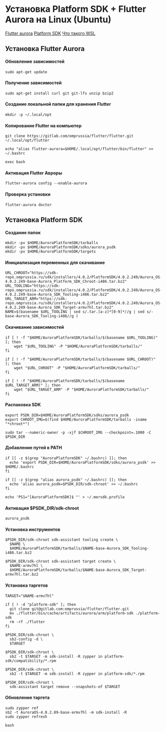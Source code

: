 # Установка Platform SDK + Flutter Aurora на Linux (Ubuntu)

[Flutter aurora](https://gitlab.com/omprussia/flutter/flutter)
[Platform SDK](https://developer.auroraos.ru/doc/software_development/psdk/setup)
[Что такого WSL](https://learn.microsoft.com/en-us/windows/wsl/about)


## Установка Flutter Aurora

#### Обновление зависимостей
```shell
sudo apt-get update
```
#### Получение зависимостей
```shell
sudo apt-get install curl git git-lfs unzip bzip2
```
#### Создание локальной папки для хранения Flutter
```shell
mkdir -p ~/.local/opt
```
#### Копирование Flutter на компьютер
```shell
git clone https://gitlab.com/omprussia/flutter/flutter.git ~/.local/opt/flutter

echo "alias flutter-aurora=$HOME/.local/opt/flutter/bin/flutter" >> ~/.bashrc

exec bash  
``` 
#### Активация Flutter Авроры
```shell
flutter-aurora config --enable-aurora
``` 
#### Проверка установки
```shell
flutter-aurora doctor
```

## Установка Platform SDK

#### Создание папок
```shell
mkdir -pv $HOME/AuroraPlatformSDK/tarballs
mkdir -pv $HOME/AuroraPlatformSDK/sdks/aurora_psdk
mkdir -pv $HOME/AuroraPlatformSDK/targets
```

#### Инициализация переменных для скачивание
```shell
URL_CHROOT="https://sdk-repo.omprussia.ru/sdk/installers/4.0.2/PlatformSDK/4.0.2.249/Aurora_OS-4.0.2.249-base-Aurora_Platform_SDK_Chroot-i486.tar.bz2"
URL_TOOLING="https://sdk-repo.omprussia.ru/sdk/installers/4.0.2/PlatformSDK/4.0.2.249/Aurora_OS-4.0.2.249-base-Aurora_SDK_Tooling-i486.tar.bz2"
URL_TARGET_ARM="https://sdk-repo.omprussia.ru/sdk/installers/4.0.2/PlatformSDK/4.0.2.249/Aurora_OS-4.0.2.249-base-Aurora_SDK_Target-armv7hl.tar.bz2"
NAME=$(basename $URL_TOOLING | sed s/.tar.[a-z]*[0-9]*//g | sed s/-base-Aurora_SDK_Tooling-i486//g )
```

#### Скачивание зависимостей
```shell
if [ ! -f "$HOME/AuroraPlatformSDK/tarballs/$(basename $URL_TOOLING)" ]; then
    wget "$URL_TOOLING" -P "$HOME/AuroraPlatformSDK/tarballs/"
fi

if [ ! -f "$HOME/AuroraPlatformSDK/tarballs/$(basename $URL_CHROOT)" ]; then
    wget "$URL_CHROOT" -P "$HOME/AuroraPlatformSDK/tarballs/"
fi

if [ ! -f "$HOME/AuroraPlatformSDK/tarballs/$(basename $URL_TARGET_ARM)" ]; then
    wget "$URL_TARGET_ARM" -P "$HOME/AuroraPlatformSDK/tarballs/"
fi
```

#### Распаковка SDK
```shell
export PSDK_DIR=$HOME/AuroraPlatformSDK/sdks/aurora_psdk
export CHROOT_IMG=$(find $HOME/AuroraPlatformSDK/tarballs -iname "*chroot*")

sudo tar --numeric-owner -p -xjf $CHROOT_IMG --checkpoint=.1000 -C $PSDK_DIR
```

#### Добавление путей в PATH
```shell
if [[ -z $(grep "AuroraPlatformSDK" ~/.bashrc) ]]; then
  echo 'export PSDK_DIR=$HOME/AuroraPlatformSDK/sdks/aurora_psdk' >> $HOME/.bashrc
fi

if [[ -z $(grep "alias aurora_psdk" ~/.bashrc) ]]; then
  echo 'alias aurora_psdk=$PSDK_DIR/sdk-chroot' >> ~/.bashrc
fi

echo 'PS1="[AuroraPlatformSDK]$ "' > ~/.mersdk.profile
```
#### Активация $PSDK_DIR/sdk-chroot
```shell
aurora_psdk
```

#### Установка инструментов
```shell
$PSDK_DIR/sdk-chroot sdk-assistant tooling create \
  $NAME \
  $HOME/AuroraPlatformSDK/tarballs/$NAME-base-Aurora_SDK_Tooling-i486.tar.bz2

$PSDK_DIR/sdk-chroot sdk-assistant target create \
  $NAME-armv7hl \
  $HOME/AuroraPlatformSDK/tarballs/$NAME-base-Aurora_SDK_Target-armv7hl.tar.bz2
```

#### Установка таргетов
```shell
TARGET="$NAME-armv7hl"

if [ ! -d "platform-sdk" ]; then
  git clone git@gitlab.com:omprussia/flutter/flutter.git
  mv ./flutter/bin/cache/artifacts/aurora/arm/platform-sdk ./platform-sdk
  rm -rf ./flutter
fi

$PSDK_DIR/sdk-chroot \
  sb2-config -d \
  $TARGET

$PSDK_DIR/sdk-chroot \
  sb2 -t $TARGET -m sdk-install -R zypper in platform-sdk/compatibility/*.rpm

$PSDK_DIR/sdk-chroot \
  sb2 -t $TARGET -m sdk-install -R zypper in platform-sdk/*.rpm

$PSDK_DIR/sdk-chroot \
  sdk-assistant target remove --snapshots-of $TARGET
```

#### Обновление таргета
```shell
sudo zypper ref
sb2 -t AuroraOS-4.0.2.89-base-armv7hl -m sdk-install -R
sudo zypper refresh
```

```shell
bash
```